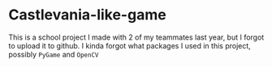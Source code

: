 # Castlevania-like-game

This is a school project I made with 2 of my teammates last year, but I forgot to upload it to github.
I kinda forgot what packages I used in this project, possibly `PyGame` and `OpenCV`
